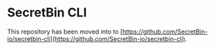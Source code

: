# SecretBin CLI
This repository has been moved into to [https://github.com/SecretBin-io/secretbin-cli](https://github.com/SecretBin-io/secretbin-cli).
